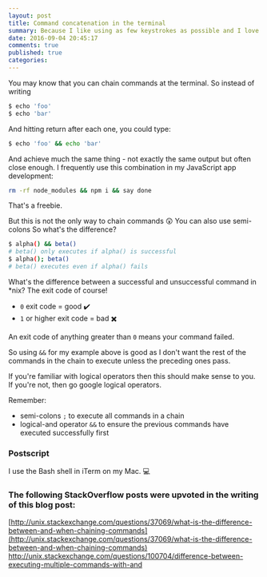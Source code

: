 ```yaml
---
layout: post
title: Command concatenation in the terminal
summary: Because I like using as few keystrokes as possible and I love using the word concatenation.
date: 2016-09-04 20:45:17
comments: true
published: true
categories:
---
```


You may know that you can chain commands at the terminal. So instead of writing

```bash
$ echo 'foo'
$ echo 'bar'
```

And hitting return after each one, you could type:

```bash
$ echo 'foo' && echo 'bar'
```

And achieve much the same thing - not exactly the same output but often close enough. I frequently use this combination in my JavaScript app development:

```bash
rm -rf node_modules && npm i && say done
```

That's a freebie.

But this is not the only way to chain commands 😲 You can also use semi-colons So what's the difference?

```bash
$ alpha() && beta()
# beta() only executes if alpha() is successful
$ alpha(); beta() 
# beta() executes even if alpha() fails
```

What's the difference between a successful and unsuccessful command in *nix? The exit code of course!

* `0` exit code = good :heavy_check_mark:
* `1` or higher exit code = bad :heavy_multiplication_x:

An exit code of anything greater than `0` means your command failed.

So using `&&` for my example above is good as I don't want the rest of the commands in the chain to execute unless the preceding ones pass.

If you're familiar with logical operators then this should make sense to you. If you're not, then go google logical operators.

Remember:
* semi-colons `;` to execute all commands in a chain
* logical-and operator `&&` to ensure the previous commands have executed successfully first

### Postscript

I use the Bash shell in iTerm on my Mac. 💻

### The following StackOverflow posts were upvoted in the writing of this blog post:

[http://unix.stackexchange.com/questions/37069/what-is-the-difference-between-and-when-chaining-commands](http://unix.stackexchange.com/questions/37069/what-is-the-difference-between-and-when-chaining-commands)
[http://unix.stackexchange.com/questions/100704/difference-between-executing-multiple-commands-with-and
](http://unix.stackexchange.com/questions/100704/difference-between-executing-multiple-commands-with-and
)
